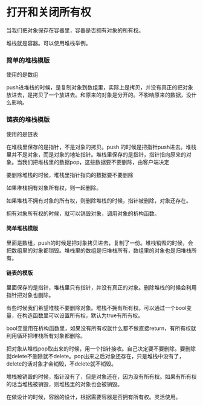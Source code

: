 # 打开和关闭所有权

当我们把对象保存在容器里，容器是否拥有对象的所有权。

堆栈就是容器。可以使用堆栈举例。

### 简单的堆栈模版

使用的是数组

push进堆栈的时候，是复制对象到数组里，实际上是拷贝，并没有真正的把对象放进去，是拷贝了一个放进去。和原来的对象是分开的。不影响原来的数据，没什么影响。

### 链表的堆栈模版

使用的是链表

在堆栈里保存的是指针，不是对象的拷贝。push 的时候是把指针push进去。堆栈里并不是对象，而是对象的地址指针。堆栈里保存的是指针，指针指向原来的对象。当我们把堆栈里的数据pop，这些数据要不要删除，由客户端决定

要删除堆栈的时候，堆栈里指针指向的数据要不要删除

如果堆栈拥有对象所有权，则一起删除。

如果堆栈不拥有对象的所有权，则删除堆栈的时候，指针被删除，对象还存在。



拥有对象所有权的时候，就可以销毁对象，调用对象的析构函数。



#### 简单堆栈模版

里面是数组，push的时候是把对象拷贝进去，复制了一份。堆栈销毁的时候，会把数组里的对象都销毁。堆栈里的数组是归堆栈所有，数组里的对象也是归堆栈所有。

#### 链表的模版

里面保存的是指针，堆栈里只有指针，并没有真正的对象。删除堆栈的时候会利用指针把对象也删除。

有些时候我们希望堆栈不要删除对象。堆栈不拥有所有权。可以通过一个bool变量，在构造函数里可以设置所有权，默认为true有所有权。

bool变量用在析构函数里，如果没有所有权就什么都不做直接return，有所有权就利用循环把堆栈所有对象都删除。

把对象从堆栈pop取出来的时候，用一个指针接收。自己决定要不要删除。要删除就delete不删除就不delete。pop出来之后对象还存在，只是堆栈中没有了，delete的话对象才会销毁，不delete就不销毁。

堆栈被销毁的时候，指针没有了，但是对象还在，因为没有所有权。如果有所有权的话当堆栈被销毁，则堆栈里的对象也会被销毁。





在做设计的时候，容器的设计，根据需要容器是否拥有所有权。灵活使用。